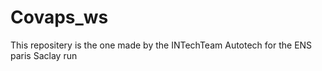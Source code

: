 # Covaps_ws
This repositery is the one made by the INTechTeam Autotech for the ENS paris Saclay run 

